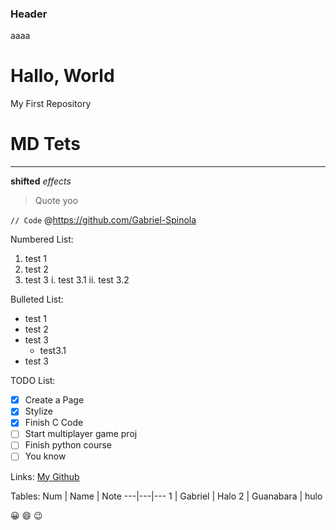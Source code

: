 ### Header
 aaaa

# Hallo, World
 My First Repository

# MD Tets 


 ***


 __shifted__ *effects*


 > Quote yoo


 `// Code`
 @https://github.com/Gabriel-Spinola
 
 Numbered List:
  1. test 1
  1. test 2
  1. test 3
    i. test 3.1
    ii. test 3.2

 Bulleted List:
  * test 1
  * test 2
  * test 3
    * test3.1
  * test 3

 TODO List:
   - [X] Create a Page
   - [X] Stylize
   - [X] Finish C Code
   - [ ] Start multiplayer game proj
   - [ ] Finish python course
   - [ ] You know

 Links:
    [My Github](https://github.com/Gabriel-Spinola)

 Tables:
 Num | Name | Note
 ---|---|---
 1 | Gabriel | Halo
 2 | Guanabara | hulo

 :grinning:
 :smile:
 :wink: